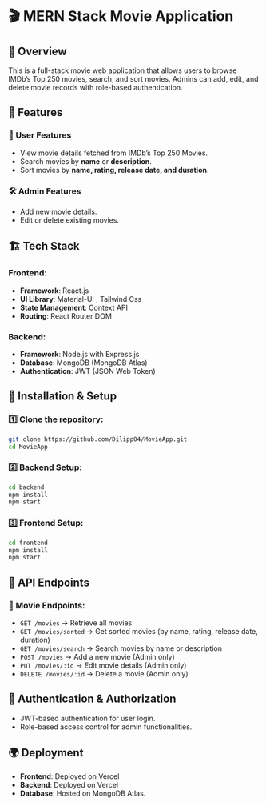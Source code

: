 ﻿# 🎬 MERN Stack Movie Application

## 📌 Overview

This is a full-stack movie web application that allows users to browse IMDb’s Top 250 movies, search, and sort movies. Admins can add, edit, and delete movie records with role-based authentication.

## 🚀 Features

### 👤 User Features

- View movie details fetched from IMDb’s Top 250 Movies.
- Search movies by **name** or **description**.
- Sort movies by **name, rating, release date, and duration**.

### 🛠️ Admin Features

- Add new movie details.
- Edit or delete existing movies.

## 🏗️ Tech Stack

### Frontend:

- **Framework**: React.js
- **UI Library**: Material-UI , Tailwind Css
- **State Management**: Context API
- **Routing**: React Router DOM

### Backend:

- **Framework**: Node.js with Express.js
- **Database**: MongoDB (MongoDB Atlas)
- **Authentication**: JWT (JSON Web Token)

## 📌 Installation & Setup

### 1️⃣ Clone the repository:

```sh
git clone https://github.com/Dilipp04/MovieApp.git
cd MovieApp
```

### 2️⃣ Backend Setup:

```sh
cd backend
npm install
npm start
```

### 3️⃣ Frontend Setup:

```sh
cd frontend
npm install
npm start
```

## 🔌 API Endpoints

### 🎥 Movie Endpoints:

- `GET /movies` → Retrieve all movies
- `GET /movies/sorted` → Get sorted movies (by name, rating, release date, duration)
- `GET /movies/search` → Search movies by name or description
- `POST /movies` → Add a new movie (Admin only)
- `PUT /movies/:id` → Edit movie details (Admin only)
- `DELETE /movies/:id` → Delete a movie (Admin only)

## 🔐 Authentication & Authorization

- JWT-based authentication for user login.
- Role-based access control for admin functionalities.

## 🌍 Deployment

- **Frontend**: Deployed on Vercel
- **Backend**: Deployed on Vercel
- **Database**: Hosted on MongoDB Atlas.
